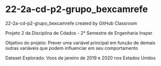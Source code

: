 # 22-2a-cd-p2-grupo_bexcamrefe
22-2a-cd-p2-grupo_bexcamrefe created by GitHub Classroom

Projeto 2 da Disciplina de Cdados - 2° Semestre de Engenharia Insper

Objetivo do projeto: Prever uma variável principal em função de demais outras
variáveis que podem influenciar em seu comportamento

Dataset Explorado: Voos de janeiro de 2019 e 2020 nos Estados Unidos